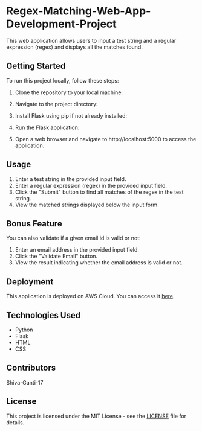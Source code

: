 # Regex-Matching-Web-App-Development-Project


This web application allows users to input a test string and a regular expression (regex) and displays all the matches found.

## Getting Started

To run this project locally, follow these steps:

1. Clone the repository to your local machine:

2. Navigate to the project directory:

3. Install Flask using pip if not already installed:

4. Run the Flask application:


5. Open a web browser and navigate to http://localhost:5000 to access the application.

## Usage

1. Enter a test string in the provided input field.
2. Enter a regular expression (regex) in the provided input field.
3. Click the "Submit" button to find all matches of the regex in the test string.
4. View the matched strings displayed below the input form.

## Bonus Feature

You can also validate if a given email id is valid or not:
1. Enter an email address in the provided input field.
2. Click the "Validate Email" button.
3. View the result indicating whether the email address is valid or not.

## Deployment

This application is deployed on AWS Cloud. You can access it [here](http://34.227.79.77:5000/).

## Technologies Used

- Python
- Flask
- HTML
- CSS
## Contributors

Shiva-Ganti-17

## License

This project is licensed under the MIT License - see the [LICENSE](LICENSE) file for details.

